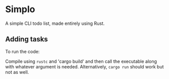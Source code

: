 # Simplo
A simple CLI todo list, made entirely using Rust. 

## Adding tasks


To run the code:

Compile using `rustc` and 'cargo build' and then call the executable along with whatever argument is needed. Alternatively, `cargo run` should work but not as well. 
